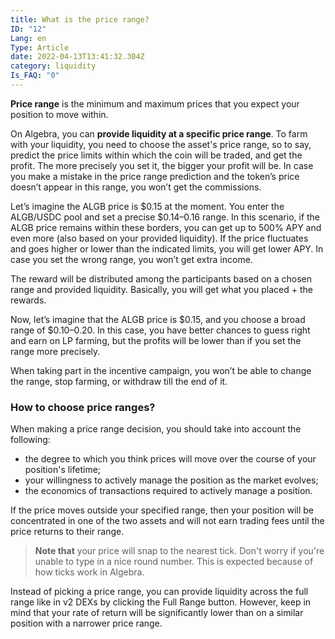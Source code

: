 ```yaml
---
title: What is the price range?
ID: "12"
Lang: en
Type: Article
date: 2022-04-13T13:41:32.304Z
category: liquidity
Is_FAQ: "0"
---
```

**Price range** is the minimum and maximum prices that you expect your position to move within.

On Algebra, you can **provide liquidity at a specific price range**. To farm with your liquidity, you need to choose the asset's price range, so to say, predict the price limits within which the coin will be traded, and get the profit. The more precisely you set it, the bigger your profit will be. In case you make a mistake in the price range prediction and the token’s price doesn’t appear in this range, you won’t get the commissions.

Let’s imagine the ALGB price is $0.15 at the moment. You enter the ALGB/USDC pool and set a precise $0.14–0.16 range. In this scenario, if the ALGB price remains within these borders, you can get up to 500% APY and even more (also based on your provided liquidity). If the price fluctuates and goes higher or lower than the indicated limits, you will get lower APY. In case you set the wrong range, you won’t get extra income.

The reward will be distributed among the participants based on a chosen range and provided liquidity. Basically, you will get what you placed + the rewards.

Now, let’s imagine that the ALGB price is $0.15, and you choose a broad range of $0.10–0.20. In this case, you have better chances to guess right and earn on LP farming, but the profits will be lower than if you set the range more precisely.

When taking part in the incentive campaign, you won’t be able to change the range, stop farming, or withdraw till the end of it.

### How to choose price ranges?

When making a price range decision, you should take into account the following:

* the degree to which you think prices will move over the course of your position's lifetime; 
* your willingness to actively manage the position as the market evolves;
* the economics of transactions required to actively manage a position.

If the price moves outside your specified range, then your position will be concentrated in one of the two assets and will not earn trading fees until the price returns to their range. 

> **Note that** your price will snap to the nearest tick. Don't worry if you're unable to type in a nice round number. This is expected because of how ticks work in Algebra.

Instead of picking a price range, you can provide liquidity across the full range like in v2 DEXs by clicking the Full Range button. However, keep in mind that your rate of return will be significantly lower than on a similar position with a narrower price range.